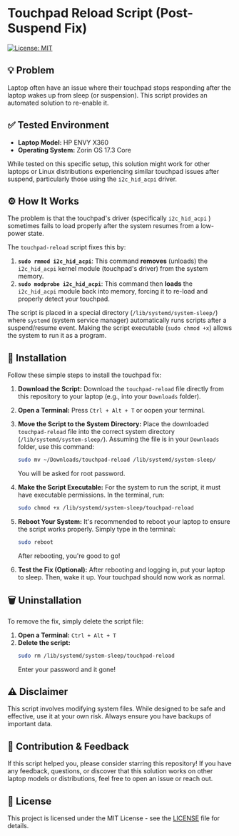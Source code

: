 # Touchpad Reload Script (Post-Suspend Fix)

[![License: MIT](https://img.shields.io/badge/License-MIT-yellow.svg)](https://opensource.org/licenses/MIT)

## 💡 Problem

Laptop often have an issue where their touchpad stops responding after the laptop wakes up from sleep (or suspension). This script provides an automated solution to re-enable it.

## ✅ Tested Environment

* **Laptop Model:** HP ENVY X360
* **Operating System:** Zorin OS 17.3 Core

While tested on this specific setup, this solution might work for other laptops or Linux distributions experiencing similar touchpad issues after suspend, particularly those using the `i2c_hid_acpi` driver.

## ⚙️ How It Works

The problem is that the touchpad's driver (specifically `i2c_hid_acpi` ) sometimes fails to load properly after the system resumes from a low-power state.

The `touchpad-reload` script fixes this by:

1.  **`sudo rmmod i2c_hid_acpi`**: This command **removes** (unloads) the `i2c_hid_acpi` kernel module (touchpad's driver) from the system memory.
2.  **`sudo modprobe i2c_hid_acpi`**: This command then **loads** the `i2c_hid_acpi` module back into memory, forcing it to re-load and properly detect your touchpad.

The script is placed in a special directory (`/lib/systemd/system-sleep/`) where `systemd` (system service manager) automatically runs scripts after a suspend/resume event. Making the script executable (`sudo chmod +x`) allows the system to run it as a program.

## 🚀 Installation

Follow these simple steps to install the touchpad fix:

1.  **Download the Script:**
    Download the `touchpad-reload` file directly from this repository to your laptop (e.g., into your `Downloads` folder).

2.  **Open a Terminal:**
    Press `Ctrl + Alt + T` or oopen your terminal.

3.  **Move the Script to the System Directory:**
    Place the downloaded `touchpad-reload` file into the correct system directory (`/lib/systemd/system-sleep/`).
    Assuming the file is in your `Downloads` folder, use this command:

    ```bash
    sudo mv ~/Downloads/touchpad-reload /lib/systemd/system-sleep/
    ```
    You will be asked for root password.

4.  **Make the Script Executable:**
    For the system to run the script, it must have executable permissions. In the terminal, run:

    ```bash
    sudo chmod +x /lib/systemd/system-sleep/touchpad-reload
    ```

5.  **Reboot Your System:**
    It's recommended to reboot your laptop to ensure the script works properly. Simply type in the terminal:

    ```bash
    sudo reboot
    ```
    After rebooting, you're good to go!

6.  **Test the Fix (Optional):**
    After rebooting and logging in, put your laptop to sleep. Then, wake it up. Your touchpad should now work as normal.

## 🗑️ Uninstallation

To remove the fix, simply delete the script file:

1.  **Open a Terminal:** `Ctrl + Alt + T`
2.  **Delete the script:**
    ```bash
    sudo rm /lib/systemd/system-sleep/touchpad-reload
    ```
    Enter your password and it gone!

## ⚠️ Disclaimer

This script involves modifying system files. While designed to be safe and effective, use it at your own risk. Always ensure you have backups of important data.

## 🤝 Contribution & Feedback

If this script helped you, please consider starring this repository!
If you have any feedback, questions, or discover that this solution works on other laptop models or distributions, feel free to open an issue or reach out.

## 📜 License

This project is licensed under the MIT License - see the [LICENSE](LICENSE) file for details.
